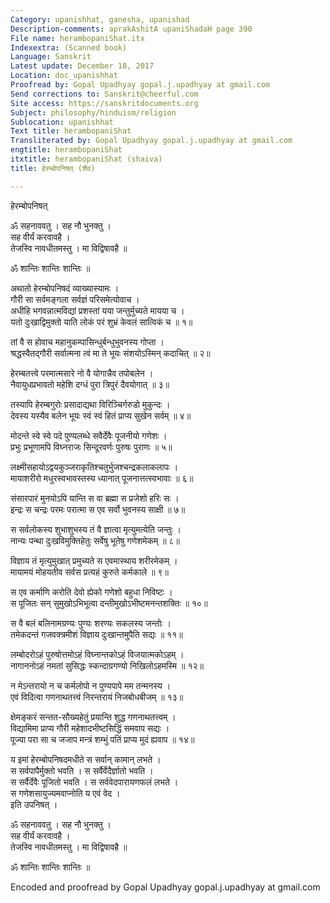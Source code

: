 ```yaml
---
Category: upanishhat, ganesha, upanishad
Description-comments: aprakAshitA upaniShadaH page 390
File name: herambopaniShat.itx
Indexextra: (Scanned book)
Language: Sanskrit
Latest update: December 18, 2017
Location: doc_upanishhat
Proofread by: Gopal Upadhyay gopal.j.upadhyay at gmail.com
Send corrections to: Sanskrit@cheerful.com
Site access: https://sanskritdocuments.org
Subject: philosophy/hinduism/religion
Sublocation: upanishhat
Text title: herambopaniShat
Transliterated by: Gopal Upadhyay gopal.j.upadhyay at gmail.com
engtitle: herambopaniShat
itxtitle: herambopaniShat (shaiva)
title: हेरम्बोपनिषत् (शैव)

---
```

  
 हेरम्बोपनिषत्   
  
ॐ सहनाववतु । सह नौ भुनक्तु ।  
सह वीर्यं करवावहै ।  
तेजस्वि नावधीतमस्तु । मा विद्विषावहै ॥  
  
ॐ शान्तिः शान्तिः शान्तिः ॥  
  
अथातो हेरम्बोपनिषदं व्याख्यास्यामः ।  
गौरी सा सर्वमङ्गला सर्वज्ञं परिसमेत्योवाच ।  
अधीहि भगवन्नात्मविद्यां प्रशस्तां यया जन्तुर्मुच्यते मायया च ।  
यतो दुःखाद्विमुक्तो याति लोकं परं शुभ्रं केवलं सात्विकं च ॥ १॥  
  
तां वै स होवाच महानुकम्पासिन्धुर्बन्धुभुवनस्य गोप्ता ।  
श्रद्धस्वैतद्गौरी सर्वात्मना त्वं मा ते भूयः संशयोऽस्मिन् कदाचित् ॥ २॥  
  
हेरम्बतत्त्वे परमात्मसारे नो वै योगान्नैव तपोबलेन ।  
नैवायुधप्रभावतो महेशि दग्धं पुरा त्रिपुरं दैवयोगात् ॥ ३॥  
  
तस्यापि हेरम्बगुरोः प्रसादाद्यथा विरिञ्चिर्गरुडो मुकुन्दः ।  
देवस्य यस्यैव बलेन भूयः स्वं स्वं हितं प्राप्य सुखेन सर्वम् ॥ ४॥  
  
मोदन्ते स्वे स्वे पदे पुण्यलब्धे सवैर्देवैः पूजनीयो गणेशः ।  
प्रभुः प्रभूणामपि विघ्नराजः सिन्दूरवर्णः पुरुषः पुराणः ॥ ५॥  
  
लक्ष्मीसहायोऽद्वयकुञ्जराकृतिश्चतुर्भुजश्चन्द्रकलाकलापः ।  
मायाशरीरो मधुरस्वभावस्तस्य ध्यानात् पूजनात्तत्स्वभावाः ॥ ६॥  
  
संसारपारं मुनयोऽपि यान्ति स वा ब्रह्मा स प्रजेशो हरिः सः ।  
इन्द्रः स चन्द्रः परमः परात्मा स एव सर्वो भुवनस्य साक्षी ॥ ७॥  
  
स सर्वलोकस्य शुभाशुभस्य तं वै ज्ञात्वा मृत्युमत्येति जन्तुः ।  
नान्यः पन्था दुःखविमुक्तिहेतुः सर्वेषु भूतेषु गणेशमेकम् ॥ ८॥  
  
विज्ञाय तं मृत्युमुखात् प्रमुच्यते स एवमास्थाय शरीरमेकम् ।  
मायामयं मोहयतीव सर्वस प्रत्यहं कुरुते कर्मकाले ॥ ९॥  
  
स एव कर्माणि करोति देवो ह्येको गणेशो बहुधा निविष्टः ।  
स पूजितः सन् सुमुखोऽभिभूत्वा दन्तीमुखोऽभीष्टमनन्तशक्तिः ॥ १०॥  
  
स वै बलं बलिनामग्रण्यः पुण्यः शरण्यः सकलस्य जन्तोः ।  
तमेकदन्तं गजवक्त्रमीशं विज्ञाय दुःखान्तमुपैति सद्यः ॥ ११॥  
  
लम्बोदरोऽहं पुरुषोत्तमोऽहं विघ्नान्तकोऽहं विजयात्मकोऽहम् ।  
नागाननोऽहं नमतां सुसिद्धः स्कन्दाग्रगण्यो निखिलोऽहमस्मि ॥ १२॥  
  
न मेऽन्तरायो न च कर्मलोपो न पुण्यपापे मम तन्मनस्य ।  
एवं विदित्वा गणनाथतत्त्वं निरन्तरायं निजबोधबीजम् ॥ १३॥  
  
क्षेमङ्करं सन्तत-सौख्यहेतुं प्रयान्ति शुद्ध गणनाथतत्त्वम् ।  
विद्यामिमा प्राप्य गौरी महेशादभीष्टसिद्धिं समवाप सद्यः ।  
पूज्या परा सा च जजाप मन्त्रं शम्भुं पतिं प्राप्य मुदं ह्यवाप ॥ १४॥  
  
य इमां हेरम्बोपनिषदमधीते स सर्वान् कामान् लभते ।  
स सर्वपापैर्मुक्तो भवति । स सर्वैर्वेदैर्ज्ञातो भवति ।  
स सर्वैर्देवैः पूजितो भवति । स सर्ववेदपारायणफलं लभते ।  
स गणेशसायुज्यमवाप्नोति य एवं वेद ।  
इति उपनिषत् ।  
  
ॐ सहनाववतु । सह नौ भुनक्तु ।  
सह वीर्यं करवावहै ।  
तेजस्वि नावधीतमस्तु । मा विद्विषावहै ॥  
  
ॐ शान्तिः शान्तिः शान्तिः ॥  
  
  
Encoded and proofread by Gopal Upadhyay gopal.j.upadhyay at gmail.com  
  
